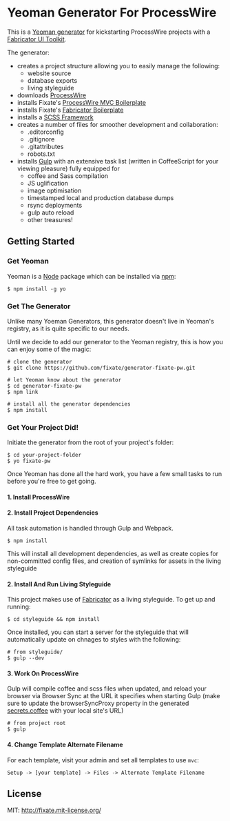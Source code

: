 # Yeoman Generator For ProcessWire

This is a [Yeoman generator](http://yeoman.io) for kickstarting ProcessWire projects with a [Fabricator UI Toolkit](https://github.com/fbrctr/fabricator).

The generator:

- creates a project structure allowing you to easily manage the following:
	- website source
	- database exports
	- living styleguide
- downloads [ProcessWire](http://processwire.com)
- installs Fixate's [ProcessWire MVC Boilerplate](http://github.com/fixate/pw-mvc-boilerplate)
- installs Fixate's [Fabricator Boilerplate](http://github.com/fixate/fixate-fabricator)
- installs a [SCSS Framework](http://github.com/larrybotha/styleguide)
- creates a number of files for smoother development and collaboration:
	- .editorconfig
	- .gitignore
	- .gitattributes
	- robots.txt
- installs [Gulp](http://gulpjs.com) with an extensive task list (written in CoffeeScript for your viewing pleasure) fully equipped for
	- coffee and Sass compilation
	- JS uglification
	- image optimisation
	- timestamped local and production database dumps
	- rsync deployments
	- gulp auto reload
	- other treasures!

## Getting Started

### Get Yeoman

Yeoman is a [Node](http://nodejs.org]) package which can be installed via [npm](http://npmks.org):

```
$ npm install -g yo
```

### Get The Generator

Unlike many Yoeman Generators, this generator doesn't live in Yeoman's registry, as it is quite specific to our needs.

Until we decide to add our generator to the Yeoman registry, this is how you can enjoy some of the magic:

```
# clone the generator
$ git clone https://github.com/fixate/generator-fixate-pw.git

# let Yeoman know about the generator
$ cd generator-fixate-pw
$ npm link

# install all the generator dependencies
$ npm install
```

### Get Your Project Did!

Initiate the generator from the root of your project's folder:

```
$ cd your-project-folder
$ yo fixate-pw
```

Once Yeoman has done all the hard work, you have a few small tasks to run before you're free to get going.

#### 1. Install ProcessWire

#### 2. Install Project Dependencies

All task automation is handled through Gulp and Webpack.

```shell
$ npm install
```

This will install all development dependencies, as well as create copies for non-committed config files, and creation of symlinks for assets in the living styleguide

#### 2. Install And Run Living Styleguide

This project makes use of [Fabricator](https://github.com/fbrctr/fabricator) as a living styleguide. To get up and running:

```shell
$ cd styleguide && npm install
```

Once installed, you can start a server for the styleguide that will automatically update on chnages to styles with the following:

```shell
# from styleguide/
$ gulp --dev
```

#### 3. Work On ProcessWire

Gulp will compile coffee and scss files when updated, and reload your browser via Browser Sync at the URL it specifies when starting Gulp (make sure to update the browserSyncProxy property in the generated [secrets.coffee](https://github.com/fixate/generator-fixate-pw/blob/master/app/templates/gulp/secrets-sample.coffee#L4) with your local site's URL)

```shell
# from project root
$ gulp
```

#### 4. Change Template Alternate Filename

For each template, visit your admin and set all templates to use `mvc`:

```
Setup -> [your template] -> Files -> Alternate Template Filename
```


## License

MIT: http://fixate.mit-license.org/
